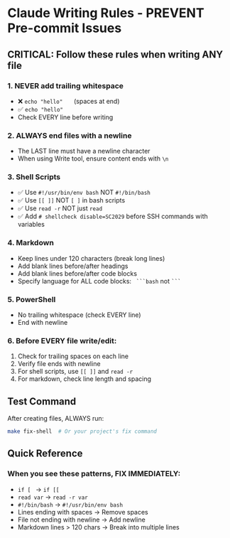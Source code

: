 # Claude Writing Rules - PREVENT Pre-commit Issues

## CRITICAL: Follow these rules when writing ANY file

### 1. NEVER add trailing whitespace
- ❌ `echo "hello"   ` (spaces at end)
- ✅ `echo "hello"`
- Check EVERY line before writing

### 2. ALWAYS end files with a newline
- The LAST line must have a newline character
- When using Write tool, ensure content ends with `\n`

### 3. Shell Scripts
- ✅ Use `#!/usr/bin/env bash` NOT `#!/bin/bash`
- ✅ Use `[[ ]]` NOT `[ ]` in bash scripts
- ✅ Use `read -r` NOT just `read`
- ✅ Add `# shellcheck disable=SC2029` before SSH commands with variables

### 4. Markdown
- Keep lines under 120 characters (break long lines)
- Add blank lines before/after headings
- Add blank lines before/after code blocks
- Specify language for ALL code blocks: ` ```bash` not ` ``` `

### 5. PowerShell
- No trailing whitespace (check EVERY line)
- End with newline

### 6. Before EVERY file write/edit:
1. Check for trailing spaces on each line
2. Verify file ends with newline
3. For shell scripts, use `[[ ]]` and `read -r`
4. For markdown, check line length and spacing

## Test Command
After creating files, ALWAYS run:
```bash
make fix-shell  # Or your project's fix command
```

## Quick Reference

### When you see these patterns, FIX IMMEDIATELY:
- `if [ ` → `if [[ `
- `read var` → `read -r var`
- `#!/bin/bash` → `#!/usr/bin/env bash`
- Lines ending with spaces → Remove spaces
- File not ending with newline → Add newline
- Markdown lines > 120 chars → Break into multiple lines